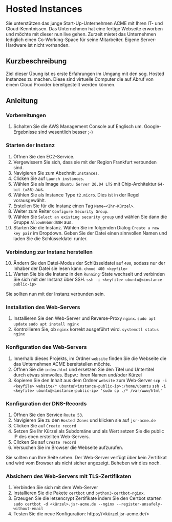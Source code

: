 # Hosted Instances
Sie unterstützen das junge Start-Up-Unternehmen ACME mit Ihren IT- und Cloud-Kenntnissen.
Das Unternehmen hat eine fertige Webseite erworben und möchte mit dieser nun live gehen.
Zurzeit mietet das Unternehmen lediglich einen Co-Working-Space für seine Mitarbeiter.
Eigene Server-Hardware ist nicht vorhanden.

## Kurzbeschreibung
Ziel dieser Übung ist es erste Erfahrungen im Umgang mit den sog. Hosted Instanzes zu machen.
Diese sind virtuelle Computer die auf Abruf von einem Cloud Provider bereitgestellt werden können.

## Anleitung

### Vorbereitungen
1. Schalten Sie die AWS Management Console auf Englisch um. Google-Ergebnisse sind wesentlich besser ;-)

### Starten der Instanz
1. Öffnen Sie den EC2-Service.
2. Vergewissern Sie sich, dass sie mit der Region Frankfurt verbunden sind.
3. Navigieren Sie zum Abschnitt `Instances`.
4. Clicken Sie auf `Launch instances`.
5. Wählen Sie als Image `Ubuntu Server 20.04 LTS` mit Chip-Architektur `64-bit (x86)` aus.
6. Wählen Sie als Instance Type `t2.micro`. Dies ist in der Regel vorausgewählt.
7. Erstellen Sie für die Instanz einen Tag `Name=<Ihr-Kürzel>`.
8. Weiter zum Reiter `Configure Security Group`.
9. Wählen Sie `Select an existing security group` und wählen Sie dann die Gruppe `AllowWebAndSSH` aus.
10. Starten Sie die Instanz.
    Wählen Sie im folgenden Dialog `Create a new key pair` im Dropdown.
    Geben Sie der Datei einen sinnvollen Namen und laden Sie die Schlüsseldatei runter.

### Verbindung zur Instanz herstellen
10. Ändern Sie den Datei-Modus der Schlüsseldatei auf `400`, sodass nur der Inhaber der Datei sie lesen kann.
    `chmod 400 <keyfile>`
11. Warten Sie bis die Instanz in den `Running`-State wechselt und verbinden Sie sich mit der Instanz über SSH.
    `ssh -i <keyfile> ubuntu@<instance-public-ip>`

Sie sollten nun mit der Instanz verbunden sein.

### Installation des Web-Servers
1. Installieren Sie den Web-Server und Reverse-Proxy `nginx`.
    `sudo apt update`
    `sudo apt install nginx`
2. Kontrollieren Sie, ob `nginx` korrekt ausgeführt wird.
    `systemctl status nginx`

### Konfiguration des Web-Servers
1. Innerhalb dieses Projekts, im Ordner `website` finden Sie die
    Webseite die das Unternehmen ACME bereitstellen möchte.
2. Öffnen Sie die `index.html` und ersetzen Sie den Titel und Untertitel durch etwas sinnvolles.
    Bspw.: Ihren Namen und/oder Kürzel
3. Kopieren Sie den Inhalt aus dem Ordner `website` zum Web-Server
    `scp -i <keyfile> website/* ubuntu@<instance-public-ip>:/home/ubuntu`
    `ssh -i <keyfile> ubuntu@<instance-public-ip> 'sudo cp ./* /var/www/html'`

### Konfiguration der DNS-Records
1. Öffnen Sie den Service `Route 53`.
2. Navigieren  Sie zu den `Hosted Zones` und klicken sie auf `jsr-acme.de`
3. Clicken Sie auf `Create record`
4. Setzen Sie Ihr Kürzel als Subdomäne und als Wert setzen Sie die public IP des eben erstellten Web-Servers.
5. Clicken Sie auf `Create record`
6. Versuchen Sie im Browser die Webseite aufzurufen.
    [](http://<kürzel>.jsr-acme.de/)

Sie sollten nun Ihre Seite sehen. Der Web-Server verfügt über kein Zertifikat und wird vom Browser
als nicht sicher angezeigt. Beheben wir dies noch.

### Absichern des Web-Servers mit TLS-Zertifikaten
1. Verbinden Sie sich mit dem Web-Server
2. Installieren Sie die Pakete `certbot` und `python3-certbot-nginx`.
3. Erzeugen Sie die letsencrypt Zertifikate indem Sie den Certbot starten
    `sudo certbot -d <kürzel>.jsr-acme.de --nginx --register-unsafely-without-email`
4. Testen Sie die neue Konfiguration: https://<kürzel.jsr-acme.de/>
